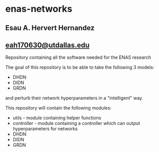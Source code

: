 # enas-networks

## Esau A. Hervert Hernandez
## eah170630@utdallas.edu

Repository containing all the software needed for the ENAS research

The goal of this repository is to be able to take the following 3 models:
* DHDN
* DIDN
* GRDN

and perturb their network hyperparameters in a "intelligent" way.

This repository will contain the following modules:
* utils - module containing helper functions
* controller - module containing a controller which can output hyperparameters for networks
* DHDN
* DIDN
* GRDN
